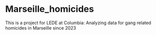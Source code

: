 # Marseille_homicides
This is a project for LEDE at Columbia: Analyzing data for gang related homicides in Marseille since 2023
